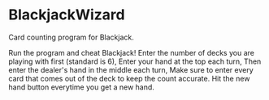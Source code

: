 # BlackjackWizard
Card counting program for Blackjack.

Run the program and cheat Blackjack!
Enter the number of decks you are playing with first (standard is 6),
Enter your hand at the top each turn,
Then enter the dealer's hand in the middle each turn,
Make sure to enter every card that comes out of the deck to keep the count accurate.
Hit the new hand button everytime you get a new hand.
